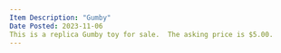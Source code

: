```yaml
---
Item Description: "Gumby"
Date Posted: 2023-11-06
This is a replica Gumby toy for sale.  The asking price is $5.00. 
---
```


